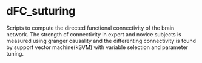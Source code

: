 # dFC_suturing
Scripts to compute the directed functional connectivity of the brain network. The strength of connectivity in expert and novice subjects is measured using granger causality and the differenting connectivity is found by support vector machine(kSVM)
with variable selection and parameter tuning. 
